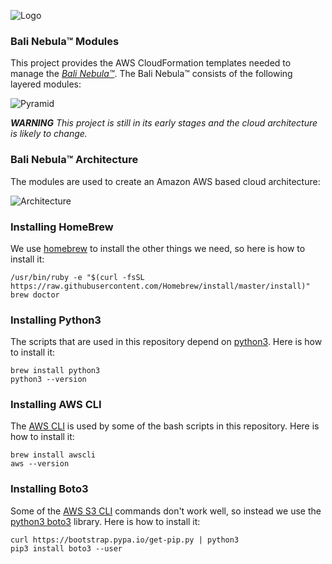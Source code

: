 ![Logo](https://raw.githubusercontent.com/craterdog-bali/bali-project-documentation/master/images/CraterDogLogo.png)

### Bali Nebula™ Modules
This project provides the AWS CloudFormation templates needed to manage the [_Bali Nebula™_](https://github.com/craterdog-bali/bali-project-documentation/wiki). The Bali Nebula™ consists of the following layered modules:

![Pyramid](https://raw.githubusercontent.com/craterdog-bali/bali-project-documentation/master/images/BaliPyramid.png)

_**WARNING**_
_This project is still in its early stages and the cloud architecture is likely to change._

### Bali Nebula™ Architecture
The modules are used to create an Amazon AWS based cloud architecture:

![Architecture](https://raw.githubusercontent.com/craterdog-bali/bali-project-documentation/master/images/BaliNebulaArchitecture.png)

### Installing HomeBrew
We use [homebrew](https://brew.sh/) to install the other things we need, so here is how to install it:
```
/usr/bin/ruby -e "$(curl -fsSL https://raw.githubusercontent.com/Homebrew/install/master/install)"
brew doctor
```

### Installing Python3
The scripts that are used in this repository depend on [python3](https://www.python.org/). Here is how to install it:
```
brew install python3
python3 --version
```

### Installing AWS CLI
The [AWS CLI](https://docs.aws.amazon.com/cli/latest/reference/index.html#cli-aws) is used by some of the bash scripts in this repository. Here is how to install it:
```
brew install awscli
aws --version
```

### Installing Boto3
Some of the [AWS S3 CLI](https://docs.aws.amazon.com/cli/latest/reference/s3/index.html) commands don't work well, so instead we use the [python3 boto3](https://boto3.amazonaws.com/v1/documentation/api/latest/index.html) library. Here is how to install it:
```
curl https://bootstrap.pypa.io/get-pip.py | python3
pip3 install boto3 --user
```

